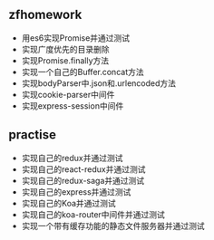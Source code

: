 ## zfhomework

- 用es6实现Promise并通过测试
- 实现广度优先的目录删除
- 实现Promise.finally方法
- 实现一个自己的Buffer.concat方法
- 实现bodyParser中.json和.urlencoded方法
- 实现cookie-parser中间件
- 实现express-session中间件

## practise
- 实现自己的redux并通过测试
- 实现自己的react-redux并通过测试
- 实现自己的redux-saga并通过测试
- 实现自己的express并通过测试
- 实现自己的Koa并通过测试
- 实现自己的koa-router中间件并通过测试
- 实现一个带有缓存功能的静态文件服务器并通过测试